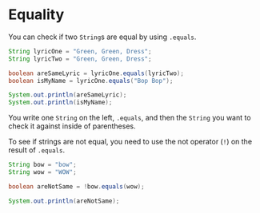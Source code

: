 # Equality

You can check if two `String`s are equal by using `.equals`.

```java
String lyricOne = "Green, Green, Dress";
String lyricTwo = "Green, Green, Dress";

boolean areSameLyric = lyricOne.equals(lyricTwo);
boolean isMyName = lyricOne.equals("Bop Bop");

System.out.println(areSameLyric);
System.out.println(isMyName);
```

You write one `String` on the left, `.equals`, and then the `String` you want to check it
against inside of parentheses.

To see if strings are not equal, you need to use the not operator (`!`) on
the result of `.equals`.

```java
String bow = "bow";
String wow = "WOW";

boolean areNotSame = !bow.equals(wow);

System.out.println(areNotSame);
```